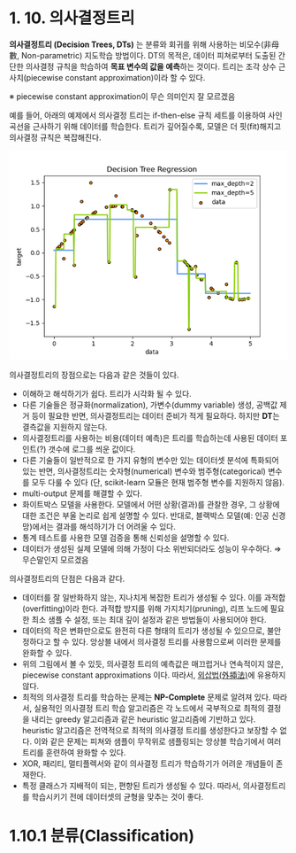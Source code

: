 # 1. 10. 의사결정트리

**의사결정트리 (Decision Trees, DTs)** 는 분류와 회귀를 위해 사용하는 비모수(非母數, Non-parametric) 지도학습 방법이다. DT의 목적은, 데이터 피쳐로부터 도출된 간단한 의사결정 규칙을 학습하여 **목표 변수의 값을 예측**하는 것이다. 트리는 조각 상수 근사치(piecewise constant approximation)이라 할 수 있다.

※ piecewise constant approximation이 무슨 의미인지 잘 모르겠음

예를 들어, 아래의 예제에서 의사결정 트리는 if-then-else 규칙 세트를 이용하여 사인 곡선을 근사하기 위해 데이터를 학습한다. 트리가 깊어질수록, 모델은 더 핏(fit)해지고 의사결정 규칙은 복잡해진다.

![의사결정트리](img/DT_01.png)

의사결정트리의 장점으로는 다음과 같은 것들이 있다.

- 이해하고 해석하기가 쉽다. 트리가 시각화 될 수 있다.
- 다른 기술들은 정규화(normalization), 가변수(dummy variable) 생성, 공백값 제거 등이 필요한 반면, 의사결정트리는 데이터 준비가 적게 필요하다. 하지만 **DT**는 결측값을 지원하지 않는다.
- 의사결정트리를 사용하는 비용(데이터 예측)은 트리를 학습하는데 사용된 데이터 포인트(?) 갯수에 로그를 씌운 값이다.
- 다른 기술들이 일반적으로 한 가지 유형의 변수만 있는 데이터셋 분석에 특화되어 있는 반면, 의사결정트리는 숫자형(numerical) 변수와 범주형(categorical) 변수를 모두 다룰 수 있다 (단, scikit-learn 모듈은 현재 범주형 변수를 지원하지 않음).
- multi-output 문제를 해결할 수 있다.
- 화이트박스 모델을 사용한다. 모델에서 어떤 상황(결과)를 관찰한 경우, 그 상황에 대한 조건은 부울 논리로 쉽게 설명할 수 있다. 반대로, 블랙박스 모델(예: 인공 신경망)에서는 결과를 해석하기가 더 어려울 수 있다.
- 통계 테스트를 사용한 모델 검증을 통해 신뢰성을 설명할 수 있다.
- 데이터가 생성된 실제 모델에 의해 가정이 다소 위반되더라도 성능이 우수하다. ⇒ 무슨말인지 모르겠음

의사결정트리의 단점은 다음과 같다.

- 데이터를 잘 일반화하지 않는, 지나치게 복잡한 트리가 생성될 수 있다. 이를 과적합(overfitting)이라 한다. 과적합 방지를 위해 가지치기(pruning), 리프 노드에 필요한 최소 샘플 수 설정, 또는 최대 깊이 설정과 같은 방법들이 사용되어야 한다.
- 데이터의 작은 변화만으로도 완전히 다른 형태의 트리가 생성될 수 있으므로, 불안정하다고 할 수 있다. 앙상블 내에서 의사결정 트리를 사용함으로써 이러한 문제를 완화할 수 있다.
- 위의 그림에서 볼 수 있듯, 의사결정 트리의 예측값은 매끄럽거나 연속적이지 않은, piecewise constant approximations 이다. 따라서, [외삽법(外揷法)](https://terms.naver.com/entry.naver?docId=1102680&cid=40942&categoryId=32217)에 유용하지 않다.
- 최적의 의사결정 트리를 학습하는 문제는 **NP-Complete** 문제로 알려져 있다. 따라서, 실용적인 의사결정 트리 학습 알고리즘은 각 노드에서 국부적으로 최적의 결정을 내리는 greedy 알고리즘과 같은 heuristic 알고리즘에 기반하고 있다. heuristic 알고리즘은 전역적으로 최적의 의사결정 트리를 생성한다고 보장할 수 없다. 이와 같은 문제는 피쳐와 샘플이 무작위로 샘플링되는 앙상블 학습기에서 여러 트리를 훈련하여 완화할 수 있다.
- XOR, 패리티, 멀티플렉서와 같이 의사결정 트리가 학습하기가 어려운 개념들이 존재한다.
- 특정 클래스가 지배적이 되는, 편향된 트리가 생성될 수 있다. 따라서, 의사결정트리를 학습시키기 전에 데이터셋의 균형을 맞추는 것이 좋다.

# 1.10.1 분류(Classification)
